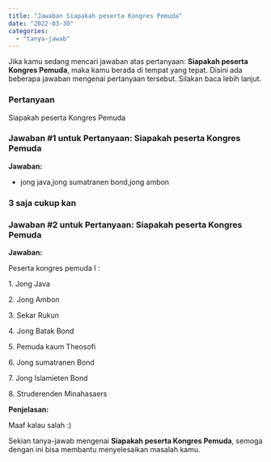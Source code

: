 ```yaml
---
title: "Jawaban Siapakah peserta Kongres Pemuda​"
date: "2022-03-30"
categories: 
  - "tanya-jawab"
---
```


Jika kamu sedang mencari jawaban atas pertanyaan: **Siapakah peserta Kongres Pemuda​**, maka kamu berada di tempat yang tepat. Disini ada beberapa jawaban mengenai pertanyaan tersebut. Silakan baca lebih lanjut.

### Pertanyaan

Siapakah peserta Kongres Pemuda​

### Jawaban #1 untuk Pertanyaan: Siapakah peserta Kongres Pemuda​

**Jawaban:**

- jong java,jong sumatranen bond,jong ambon

### 3 saja cukup kan

### Jawaban #2 untuk Pertanyaan: Siapakah peserta Kongres Pemuda​

**Jawaban:**

Peserta kongres pemuda I :

1\. Jong Java

2\. Jong Ambon

3\. Sekar Rukun

4\. Jong Batak Bond

5\. Pemuda kaum Theosofi

6\. Jong sumatranen Bond

7\. Jong Islamieten Bond

8\. Struderenden Minahasaers

**Penjelasan:**

Maaf kalau salah :)

Sekian tanya-jawab mengenai **Siapakah peserta Kongres Pemuda​**, semoga dengan ini bisa membantu menyelesaikan masalah kamu.
